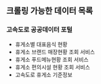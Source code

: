 ## 크롤링 가능한 데이터 목록

### 고속도로 공공데이터 포털

- 휴게소별 대표음식 현황
- 휴게소 브랜드 매장현황 조회 서비스
- 휴게소 푸드메뉴현황 조회 서비스
- 휴게소 편의시설 현황 조회 서비스
- 고속도로 휴게소 기준정보